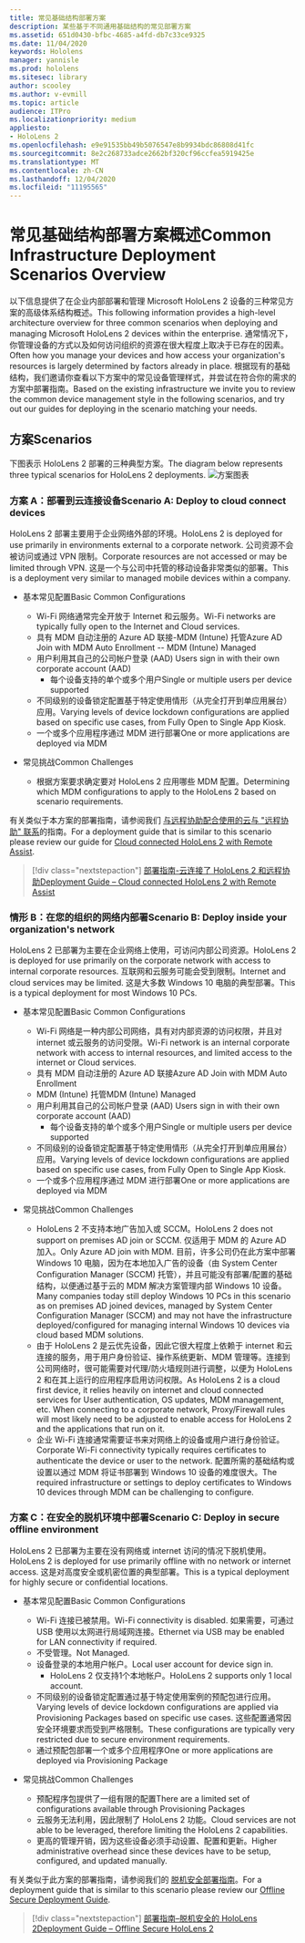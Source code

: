 ```yaml
---
title: 常见基础结构部署方案
description: 某些基于不同通用基础结构的常见部署方案
ms.assetid: 651d0430-bfbc-4685-a4fd-db7c33ce9325
ms.date: 11/04/2020
keywords: Hololens
manager: yannisle
ms.prod: hololens
ms.sitesec: library
author: scooley
ms.author: v-evmill
ms.topic: article
audience: ITPro
ms.localizationpriority: medium
appliesto:
- HoloLens 2
ms.openlocfilehash: e9e91535bb49b5076547e8b9934bdc86808d41fc
ms.sourcegitcommit: 8e2c268733adce2662bf320cf96ccfea5919425e
ms.translationtype: MT
ms.contentlocale: zh-CN
ms.lasthandoff: 12/04/2020
ms.locfileid: "11195565"
---
```

# <span data-ttu-id="549db-104">常见基础结构部署方案概述</span><span class="sxs-lookup"><span data-stu-id="549db-104">Common Infrastructure Deployment Scenarios Overview</span></span>

<span data-ttu-id="549db-105">以下信息提供了在企业内部部署和管理 Microsoft HoloLens 2 设备的三种常见方案的高级体系结构概述。</span><span class="sxs-lookup"><span data-stu-id="549db-105">This following information provides a high-level architecture overview for three common scenarios when deploying and managing Microsoft HoloLens 2 devices within the enterprise.</span></span> <span data-ttu-id="549db-106">通常情况下，你管理设备的方式以及如何访问组织的资源在很大程度上取决于已存在的因素。</span><span class="sxs-lookup"><span data-stu-id="549db-106">Often how you manage your devices and how access your organization's resources is largely determined by factors already in place.</span></span> <span data-ttu-id="549db-107">根据现有的基础结构，我们邀请你查看以下方案中的常见设备管理样式，并尝试在符合你的需求的方案中部署指南。</span><span class="sxs-lookup"><span data-stu-id="549db-107">Based on the existing infrastructure we invite you to review the common device management style in the following scenarios, and try out our guides for deploying in the scenario matching your needs.</span></span>

## <span data-ttu-id="549db-108">方案</span><span class="sxs-lookup"><span data-stu-id="549db-108">Scenarios</span></span>

<span data-ttu-id="549db-109">下图表示 HoloLens 2 部署的三种典型方案。</span><span class="sxs-lookup"><span data-stu-id="549db-109">The diagram below represents three typical scenarios for HoloLens 2 deployments.</span></span>
![方案图表](images/scenarios.jpg)

### <span data-ttu-id="549db-111">方案 A：部署到云连接设备</span><span class="sxs-lookup"><span data-stu-id="549db-111">Scenario A: Deploy to cloud connect devices</span></span>

<span data-ttu-id="549db-112">HoloLens 2 部署主要用于企业网络外部的环境。</span><span class="sxs-lookup"><span data-stu-id="549db-112">HoloLens 2 is deployed for use primarily in environments external to a corporate network.</span></span> <span data-ttu-id="549db-113">公司资源不会被访问或通过 VPN 限制。</span><span class="sxs-lookup"><span data-stu-id="549db-113">Corporate resources are not accessed or may be limited through VPN.</span></span> <span data-ttu-id="549db-114">这是一个与公司中托管的移动设备非常类似的部署。</span><span class="sxs-lookup"><span data-stu-id="549db-114">This is a deployment very similar to managed mobile devices within a company.</span></span>
 * <span data-ttu-id="549db-115">基本常见配置</span><span class="sxs-lookup"><span data-stu-id="549db-115">Basic Common Configurations</span></span>
   * <span data-ttu-id="549db-116">Wi-Fi 网络通常完全开放于 Internet 和云服务。</span><span class="sxs-lookup"><span data-stu-id="549db-116">Wi-Fi networks are typically fully open to the Internet and Cloud services.</span></span>
   * <span data-ttu-id="549db-117">具有 MDM 自动注册的 Azure AD 联接-MDM (Intune) 托管</span><span class="sxs-lookup"><span data-stu-id="549db-117">Azure AD Join with MDM Auto Enrollment -- MDM (Intune) Managed</span></span>
   * <span data-ttu-id="549db-118">用户利用其自己的公司帐户登录 (AAD) </span><span class="sxs-lookup"><span data-stu-id="549db-118">Users sign in with their own corporate account (AAD)</span></span>
     * <span data-ttu-id="549db-119">每个设备支持的单个或多个用户</span><span class="sxs-lookup"><span data-stu-id="549db-119">Single or multiple users per device supported</span></span>
   * <span data-ttu-id="549db-120">不同级别的设备锁定配置基于特定使用情形（从完全打开到单应用展台）应用。</span><span class="sxs-lookup"><span data-stu-id="549db-120">Varying levels of device lockdown configurations are applied based on specific use cases, from Fully Open to Single App Kiosk.</span></span>
   * <span data-ttu-id="549db-121">一个或多个应用程序通过 MDM 进行部署</span><span class="sxs-lookup"><span data-stu-id="549db-121">One or more applications are deployed via MDM</span></span>

* <span data-ttu-id="549db-122">常见挑战</span><span class="sxs-lookup"><span data-stu-id="549db-122">Common Challenges</span></span>
   * <span data-ttu-id="549db-123">根据方案要求确定要对 HoloLens 2 应用哪些 MDM 配置。</span><span class="sxs-lookup"><span data-stu-id="549db-123">Determining which MDM configurations to apply to the HoloLens 2 based on scenario requirements.</span></span>

<span data-ttu-id="549db-124">有关类似于本方案的部署指南，请参阅我们 [与远程协助配合使用的云与 "远程协助" 联系](hololens2-cloud-connected-overview.md)的指南。</span><span class="sxs-lookup"><span data-stu-id="549db-124">For a deployment guide that is similar to this scenario please review our guide for [Cloud connected HoloLens 2 with Remote Assist](hololens2-cloud-connected-overview.md).</span></span>

> [!div class="nextstepaction"]
> [<span data-ttu-id="549db-125">部署指南-云连接了 HoloLens 2 和远程协助</span><span class="sxs-lookup"><span data-stu-id="549db-125">Deployment Guide – Cloud connected HoloLens 2 with Remote Assist</span></span>](hololens2-cloud-connected-overview.md)

### <span data-ttu-id="549db-126">情形 B：在您的组织的网络内部署</span><span class="sxs-lookup"><span data-stu-id="549db-126">Scenario B: Deploy inside your organization's network</span></span>

<span data-ttu-id="549db-127">HoloLens 2 已部署为主要在企业网络上使用，可访问内部公司资源。</span><span class="sxs-lookup"><span data-stu-id="549db-127">HoloLens 2 is deployed for use primarily on the corporate network with access to internal corporate resources.</span></span> <span data-ttu-id="549db-128">互联网和云服务可能会受到限制。</span><span class="sxs-lookup"><span data-stu-id="549db-128">Internet and cloud services may be limited.</span></span> <span data-ttu-id="549db-129">这是大多数 Windows 10 电脑的典型部署。</span><span class="sxs-lookup"><span data-stu-id="549db-129">This is a typical deployment for most Windows 10 PCs.</span></span>
 * <span data-ttu-id="549db-130">基本常见配置</span><span class="sxs-lookup"><span data-stu-id="549db-130">Basic Common Configurations</span></span>
   * <span data-ttu-id="549db-131">Wi-Fi 网络是一种内部公司网络，具有对内部资源的访问权限，并且对 internet 或云服务的访问受限。</span><span class="sxs-lookup"><span data-stu-id="549db-131">Wi-Fi network is an internal corporate network with access to internal resources, and limited access to the internet or Cloud services.</span></span>
   * <span data-ttu-id="549db-132">具有 MDM 自动注册的 Azure AD 联接</span><span class="sxs-lookup"><span data-stu-id="549db-132">Azure AD Join with MDM Auto Enrollment</span></span>
   * <span data-ttu-id="549db-133">MDM (Intune) 托管</span><span class="sxs-lookup"><span data-stu-id="549db-133">MDM (Intune) Managed</span></span>
   * <span data-ttu-id="549db-134">用户利用其自己的公司帐户登录 (AAD) </span><span class="sxs-lookup"><span data-stu-id="549db-134">Users sign in with their own corporate account (AAD)</span></span>
     * <span data-ttu-id="549db-135">每个设备支持的单个或多个用户</span><span class="sxs-lookup"><span data-stu-id="549db-135">Single or multiple users per device supported</span></span>
   * <span data-ttu-id="549db-136">不同级别的设备锁定配置基于特定使用情形（从完全打开到单应用展台）应用。</span><span class="sxs-lookup"><span data-stu-id="549db-136">Varying levels of device lockdown configurations are applied based on specific use cases, from Fully Open to Single App Kiosk.</span></span>
   * <span data-ttu-id="549db-137">一个或多个应用程序通过 MDM 进行部署</span><span class="sxs-lookup"><span data-stu-id="549db-137">One or more applications are deployed via MDM</span></span>

 * <span data-ttu-id="549db-138">常见挑战</span><span class="sxs-lookup"><span data-stu-id="549db-138">Common Challenges</span></span>
   * <span data-ttu-id="549db-139">HoloLens 2 不支持本地广告加入或 SCCM。</span><span class="sxs-lookup"><span data-stu-id="549db-139">HoloLens 2 does not support on premises AD join or SCCM.</span></span> <span data-ttu-id="549db-140">仅适用于 MDM 的 Azure AD 加入。</span><span class="sxs-lookup"><span data-stu-id="549db-140">Only Azure AD join with MDM.</span></span> <span data-ttu-id="549db-141">目前，许多公司仍在此方案中部署 Windows 10 电脑，因为在本地加入广告的设备（由 System Center Configuration Manager (SCCM) 托管），并且可能没有部署/配置的基础结构，以便通过基于云的 MDM 解决方案管理内部 Windows 10 设备。</span><span class="sxs-lookup"><span data-stu-id="549db-141">Many companies today still deploy Windows 10 PCs in this scenario as on premises AD joined devices, managed by System Center Configuration Manager (SCCM) and may not have the infrastructure deployed/configured for managing internal Windows 10 devices via cloud based MDM solutions.</span></span>
   * <span data-ttu-id="549db-142">由于 HoloLens 2 是云优先设备，因此它很大程度上依赖于 internet 和云连接的服务，用于用户身份验证、操作系统更新、MDM 管理等。连接到公司网络时，很可能需要对代理/防火墙规则进行调整，以便为 HoloLens 2 和在其上运行的应用程序启用访问权限。</span><span class="sxs-lookup"><span data-stu-id="549db-142">As HoloLens 2 is a cloud first device, it relies heavily on internet and cloud connected services for User authentication, OS updates, MDM management, etc. When connecting to a corporate network, Proxy/Firewall rules will most likely need to be adjusted to enable access for HoloLens 2 and the applications that run on it.</span></span>
   * <span data-ttu-id="549db-143">企业 Wi-Fi 连接通常需要证书来对网络上的设备或用户进行身份验证。</span><span class="sxs-lookup"><span data-stu-id="549db-143">Corporate Wi-Fi connectivity typically requires certificates to authenticate the device or user to the network.</span></span> <span data-ttu-id="549db-144">配置所需的基础结构或设置以通过 MDM 将证书部署到 Windows 10 设备的难度很大。</span><span class="sxs-lookup"><span data-stu-id="549db-144">The required infrastructure or settings to deploy certificates to Windows 10 devices through MDM can be challenging to configure.</span></span>

### <span data-ttu-id="549db-145">方案 C：在安全的脱机环境中部署</span><span class="sxs-lookup"><span data-stu-id="549db-145">Scenario C: Deploy in secure offline environment</span></span>

<span data-ttu-id="549db-146">HoloLens 2 已部署为主要在没有网络或 internet 访问的情况下脱机使用。</span><span class="sxs-lookup"><span data-stu-id="549db-146">HoloLens 2 is deployed for use primarily offline with no network or internet access.</span></span> <span data-ttu-id="549db-147">这是对高度安全或机密位置的典型部署。</span><span class="sxs-lookup"><span data-stu-id="549db-147">This is a typical deployment for highly secure or confidential locations.</span></span>
 * <span data-ttu-id="549db-148">基本常见配置</span><span class="sxs-lookup"><span data-stu-id="549db-148">Basic Common Configurations</span></span>
   * <span data-ttu-id="549db-149">Wi-Fi 连接已被禁用。</span><span class="sxs-lookup"><span data-stu-id="549db-149">Wi-Fi connectivity is disabled.</span></span> <span data-ttu-id="549db-150">如果需要，可通过 USB 使用以太网进行局域网连接。</span><span class="sxs-lookup"><span data-stu-id="549db-150">Ethernet via USB may be enabled for LAN connectivity if required.</span></span>
   * <span data-ttu-id="549db-151">不受管理。</span><span class="sxs-lookup"><span data-stu-id="549db-151">Not Managed.</span></span>
   * <span data-ttu-id="549db-152">设备登录的本地用户帐户。</span><span class="sxs-lookup"><span data-stu-id="549db-152">Local user account for device sign in.</span></span>
     * <span data-ttu-id="549db-153">HoloLens 2 仅支持1个本地帐户。</span><span class="sxs-lookup"><span data-stu-id="549db-153">HoloLens 2 supports only 1 local account.</span></span>
   * <span data-ttu-id="549db-154">不同级别的设备锁定配置通过基于特定使用案例的预配包进行应用。</span><span class="sxs-lookup"><span data-stu-id="549db-154">Varying levels of device lockdown configurations are applied via Provisioning Packages based on specific use cases.</span></span> <span data-ttu-id="549db-155">这些配置通常因安全环境要求而受到严格限制。</span><span class="sxs-lookup"><span data-stu-id="549db-155">These configurations are typically very restricted due to secure environment requirements.</span></span>
   * <span data-ttu-id="549db-156">通过预配包部署一个或多个应用程序</span><span class="sxs-lookup"><span data-stu-id="549db-156">One or more applications are deployed via Provisioning Package</span></span>

 * <span data-ttu-id="549db-157">常见挑战</span><span class="sxs-lookup"><span data-stu-id="549db-157">Common Challenges</span></span>
   * <span data-ttu-id="549db-158">预配程序包提供了一组有限的配置</span><span class="sxs-lookup"><span data-stu-id="549db-158">There are a limited set of configurations available through Provisioning Packages</span></span>
   * <span data-ttu-id="549db-159">云服务无法利用，因此限制了 HoloLens 2 功能。</span><span class="sxs-lookup"><span data-stu-id="549db-159">Cloud services are not able to be leveraged, therefore limiting the HoloLens 2 capabilities.</span></span>
   * <span data-ttu-id="549db-160">更高的管理开销，因为这些设备必须手动设置、配置和更新。</span><span class="sxs-lookup"><span data-stu-id="549db-160">Higher administrative overhead since these devices have to be setup, configured, and updated manually.</span></span>

<span data-ttu-id="549db-161">有关类似于此方案的部署指南，请参阅我们的 [脱机安全部署指南](hololens-common-scenarios-offline-secure.md)。</span><span class="sxs-lookup"><span data-stu-id="549db-161">For a deployment guide that is similar to this scenario please review our [Offline Secure Deployment Guide](hololens-common-scenarios-offline-secure.md).</span></span>

> [!div class="nextstepaction"]
> [<span data-ttu-id="549db-162">部署指南–脱机安全的 HoloLens 2</span><span class="sxs-lookup"><span data-stu-id="549db-162">Deployment Guide – Offline Secure HoloLens 2</span></span>](hololens-common-scenarios-offline-secure.md)
